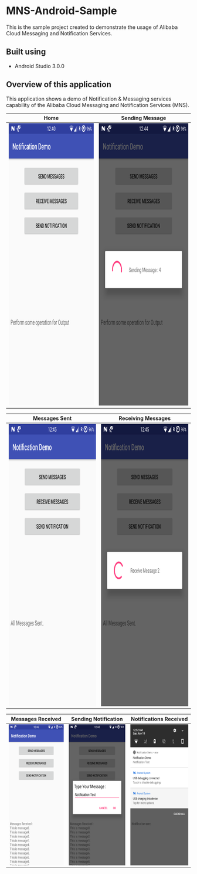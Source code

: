 # MNS-Android-Sample
This is the sample project created to demonstrate the usage of Alibaba Cloud Messaging and Notification Services.

## Built using

 - Android Studio 3.0.0

## Overview of this application

This application shows a demo of Notification & Messaging services capability of the Alibaba Cloud Messaging and Notification Services (MNS).

|                                          Home                                         |                                               Sending Message                                               |
|:-------------------------------------------------------------------------------------:|:-----------------------------------------------------------------------------------------------------------:|
|<img src="https://github.com/saichandu415/MNS-Android-Sample/raw/master/snapshots/Home.png" width="432" height="768" /> | <img src="https://github.com/saichandu415/MNS-Android-Sample/raw/master/snapshots/Message_Sending_inProgress.png" width="432" height="768" />| 

|                                          Messages Sent                                         |                                               Receiving Messages                                              | 
|:----------------------------------------------------------------------------------------------:|:-------------------------------------------------------------------------------------------------:|
|<img src="https://github.com/saichandu415/MNS-Android-Sample/raw/master/snapshots/Messages_Sent.png" width="432" height="768" /> |<img src="https://github.com/saichandu415/MNS-Android-Sample/raw/master/snapshots/Receiving_Message_inProgress.png" width="432" height="768" />|



|                                        Messages Received                                         |                                               Sending Notification                                               |                                         Notifications Received                                         |
|:-------------------------------------------------------------------------------------------------------------:|:----------------------------------------------------------------------------------------------------------------:|:------------------------------------------------------------------------------------------------------:|
| <img src="https://github.com/saichandu415/MNS-Android-Sample/raw/master/snapshots/Recevied_Message.png" width="216" height="384" /> | <img src="https://github.com/saichandu415/MNS-Android-Sample/raw/master/snapshots/Sending_Notification_inProgress.png" width="216" height="384" /> | <img src="https://github.com/saichandu415/MNS-Android-Sample/raw/master/snapshots/Notification_Received.png" width="216" height="384" /> |